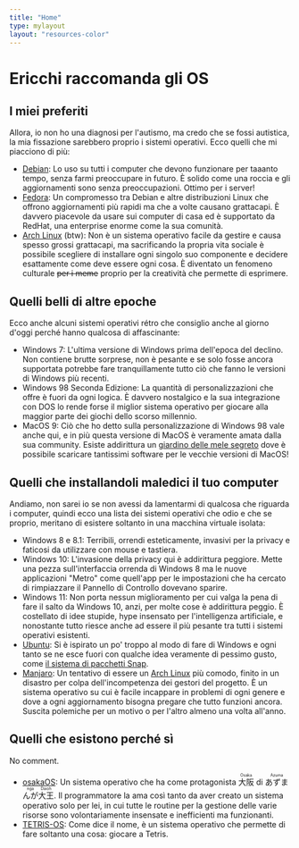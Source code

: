 ```yaml
---
title: "Home"
type: mylayout
layout: "resources-color"
---
```


# Ericchi raccomanda gli OS

## I miei preferiti
Allora, io non ho una diagnosi per l'autismo, ma credo che se fossi autistica, la mia fissazione sarebbero proprio i sistemi operativi. Ecco quelli che mi piacciono di più:
- [Debian](https://debian.org): Lo uso su tutti i computer che devono funzionare per taaanto tempo, senza farmi preoccupare in futuro. È solido come una roccia e gli aggiornamenti sono senza preoccupazioni. Ottimo per i server!
- [Fedora](https://fedoraproject.org/): Un compromesso tra Debian e altre distribuzioni Linux che offrono aggiornamenti più rapidi ma che a volte causano grattacapi. È davvero piacevole da usare sui computer di casa ed è supportato da RedHat, una enterprise enorme come la sua comunità.
- [Arch Linux](https://archlinux.org/) (btw): Non è un sistema operativo facile da gestire e causa spesso grossi grattacapi, ma sacrificando la propria vita sociale è possibile scegliere di installare ogni singolo suo componente e decidere esattamente come deve essere ogni cosa. È diventato un fenomeno culturale ~~per i meme~~ proprio per la creatività che permette di esprimere.

## Quelli belli di altre epoche
Ecco anche alcuni sistemi operativi rétro che consiglio anche al giorno d'oggi perché hanno qualcosa di affascinante:
- Windows 7: L'ultima versione di Windows prima dell'epoca del declino. Non contiene brutte sorprese, non è pesante e se solo fosse ancora supportata potrebbe fare tranquillamente tutto ciò che fanno le versioni di Windows più recenti.
- Windows 98 Seconda Edizione: La quantità di personalizzazioni che offre è fuori da ogni logica. È davvero nostalgico e la sua integrazione con DOS lo rende forse il miglior sistema operativo per giocare alla maggior parte dei giochi dello scorso millennio.
- MacOS 9: Ciò che ho detto sulla personalizzazione di Windows 98 vale anche qui, e in più questa versione di MacOS è veramente amata dalla sua community. Esiste addirittura un [giardino delle mele segreto](https://macintoshgarden.org/) dove è possibile scaricare tantissimi software per le vecchie versioni di MacOS!

## Quelli che installandoli maledici il tuo computer
Andiamo, non sarei io se non avessi da lamentarmi di qualcosa che riguarda i computer, quindi ecco una lista dei sistemi operativi che odio e che se proprio, meritano di esistere soltanto in una macchina virtuale isolata:
- Windows 8 e 8.1: Terribili, orrendi esteticamente, invasivi per la privacy e faticosi da utilizzare con mouse e tastiera.
- Windows 10: L'invasione della privacy qui è addirittura peggiore. Mette una pezza sull'interfaccia orrenda di Windows 8 ma le nuove applicazioni "Metro" come quell'app per le impostazioni che ha cercato di rimpiazzare il Pannello di Controllo dovevano sparire.
- Windows 11: Non porta nessun miglioramento per cui valga la pena di fare il salto da Windows 10, anzi, per molte cose è addirittura peggio. È costellato di idee stupide, hype insensato per l'intelligenza artificiale, e nonostante tutto riesce anche ad essere il più pesante tra tutti i sistemi operativi esistenti.
- [Ubuntu](https://ubuntu.com): Si è ispirato un po' troppo al modo di fare di Windows e ogni tanto se ne esce fuori con qualche idea veramente di pessimo gusto, come [il sistema di pacchetti Snap](https://www.miamammausalinux.org/2023/05/canonical-continuera-non-solo-a-promuovere-i-pacchetti-ubuntu-di-tipo-snap-ma-a-preferirli-ai-container-docker/).
- [Manjaro](https://manjaro.org/): Un tentativo di essere un [Arch Linux](https://archlinux.org/) più comodo, finito in un disastro per colpa dell'incompetenza dei gestori del progetto. È un sistema operativo su cui è facile incappare in problemi di ogni genere e dove a ogni aggiornamento bisogna pregare che tutto funzioni ancora. Suscita polemiche per un motivo o per l'altro almeno una volta all'anno.

## Quelli che esistono perché sì
No comment.
- [osakaOS](https://leechplus.neocities.org/projects/osakaOS): Un sistema operativo che ha come protagonista <ruby>大阪<rp>(</rp><rt>Osaka</rt><rp>)</rp></ruby> di <ruby>あずまんが<rp>(</rp><rt>Azumanga</rt><rp>)</rp>大王<rp>(</rp><rt>Daioh</rt><rp>)</rp></ruby>. Il programmatore la ama così tanto da aver creato un sistema operativo solo per lei, in cui tutte le routine per la gestione delle varie risorse sono volontariamente insensate e inefficienti ma funzionanti.
- [TETRIS-OS](https://github.com/lucianoforks/tetris-os): Come dice il nome, è un sistema operativo che permette di fare soltanto una cosa: giocare a Tetris.
